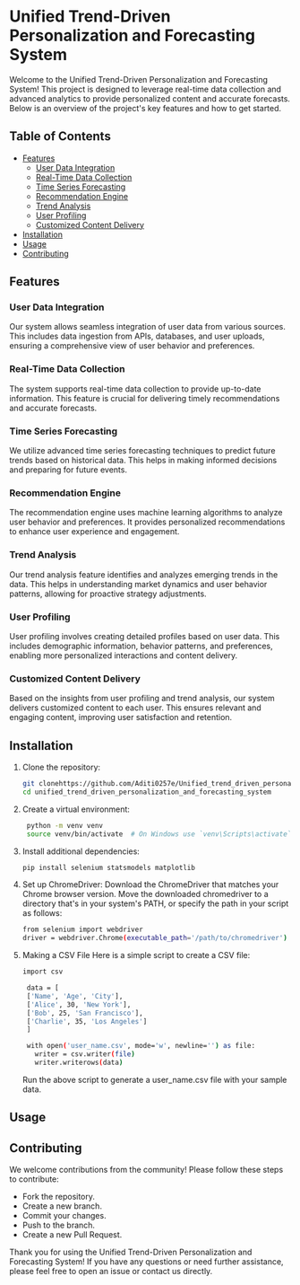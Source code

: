 # Unified Trend-Driven Personalization and Forecasting System
Welcome to the Unified Trend-Driven Personalization and Forecasting System! This project is designed to leverage real-time data collection and advanced analytics to provide personalized content and accurate forecasts. Below is an overview of the project's key features and how to get started.

## Table of Contents
- [Features](#features)
  - [User Data Integration](#user-data-integration)
  - [Real-Time Data Collection](#real-time-data-collection)
  - [Time Series Forecasting](#time-series-forecasting)
  - [Recommendation Engine](#recommendation-engine)
  - [Trend Analysis](#trend-analysis)
  - [User Profiling](#user-profiling)
  - [Customized Content Delivery](#customized-content-delivery)
- [Installation](#installation)
- [Usage](#usage)
- [Contributing](#contributing)

## Features
### User Data Integration
Our system allows seamless integration of user data from various sources. This includes data ingestion from APIs, databases, and user uploads, ensuring a comprehensive view of user behavior and preferences.
### Real-Time Data Collection
The system supports real-time data collection to provide up-to-date information. This feature is crucial for delivering timely recommendations and accurate forecasts.
### Time Series Forecasting
We utilize advanced time series forecasting techniques to predict future trends based on historical data. This helps in making informed decisions and preparing for future events.
### Recommendation Engine
The recommendation engine uses machine learning algorithms to analyze user behavior and preferences. It provides personalized recommendations to enhance user experience and engagement.
### Trend Analysis
Our trend analysis feature identifies and analyzes emerging trends in the data. This helps in understanding market dynamics and user behavior patterns, allowing for proactive strategy adjustments.
### User Profiling
User profiling involves creating detailed profiles based on user data. This includes demographic information, behavior patterns, and preferences, enabling more personalized interactions and content delivery.
### Customized Content Delivery
Based on the insights from user profiling and trend analysis, our system delivers customized content to each user. This ensures relevant and engaging content, improving user satisfaction and retention.

## Installation
1. Clone the repository:
   ```bash
   git clonehttps://github.com/Aditi0257e/Unified_trend_driven_personalization_and_forecasting_system.git
   cd unified_trend_driven_personalization_and_forecasting_system
   ```
2. Create a virtual environment:
   ```bash
    python -m venv venv
    source venv/bin/activate  # On Windows use `venv\Scripts\activate`
    ```
3. Install additional dependencies:
   ```bash
   pip install selenium statsmodels matplotlib
   ```
4. Set up ChromeDriver:
   Download the ChromeDriver that matches your Chrome browser version.
   Move the downloaded chromedriver to a directory that's in your system's PATH, or specify the path in your script as follows:
   ```bash
   from selenium import webdriver
   driver = webdriver.Chrome(executable_path='/path/to/chromedriver')
   ```
5. Making a CSV File
   Here is a simple script to create a CSV file:
   ```bash
   import csv

    data = [
    ['Name', 'Age', 'City'],
    ['Alice', 30, 'New York'],
    ['Bob', 25, 'San Francisco'],
    ['Charlie', 35, 'Los Angeles']
    ]

    with open('user_name.csv', mode='w', newline='') as file:
      writer = csv.writer(file)
      writer.writerows(data)

   ```
   Run the above script to generate a user_name.csv file with your sample data.

## Usage
## Contributing
We welcome contributions from the community! Please follow these steps to contribute:
- Fork the repository.
- Create a new branch.
- Commit your changes.
- Push to the branch.
- Create a new Pull Request.

Thank you for using the Unified Trend-Driven Personalization and Forecasting System! If you have any questions or need further assistance, please feel free to open an issue or contact us directly.

